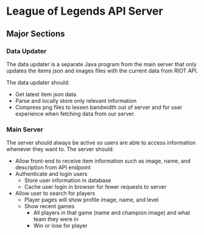 # League of Legends API Server

## Major Sections

### Data Updater
The data updater is a separate Java program from the main server
that only updates the items json and images files with the
current data from RIOT API.

The data updater should:
- Get latest item json data
- Parse and locally store only relevant information
- Compress png files to lessen bandwidth out of server and for user experience when fetching data from our server.

### Main Server
The server should always be active so users are able to access
information whenever they want to.
The server should:
- Allow front-end to receive item information such as
image, name, and description from API endpoint
- Authenticate and login users
  - Store user information in database
  - Cache user login in browser for fewer requests to server
- Allow user to search for players
  - Player pages will show profile image, name, and level
  - Show recent games
    - All players in that game (name and champion image) and what
    team they were in
    - Win or lose for player
